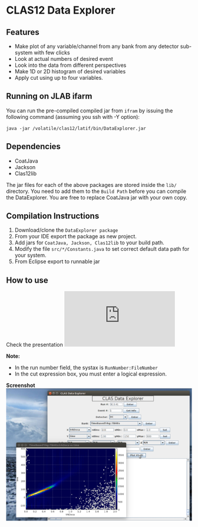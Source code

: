 CLAS12 Data Explorer
=======================

Features
----------

 - Make plot of any variable/channel from any bank from any detector sub-system with few clicks 
 - Look at actual numbers of desired event
 - Look into the data from different perspectives
 - Make 1D or 2D histogram of desired variables
 - Apply cut using up to four variables.


Running on JLAB ifarm
---------------------
You can run the pre-compiled compiled jar from ```ifram``` by issuing the following command (assuming you ssh with -Y option):
```
java -jar /volatile/clas12/latif/bin/DataExplorer.jar
```

Dependencies
--------------

 - CoatJava
 - Jackson
 - Clas12lib

The jar files for each of the above packages are stored inside the ```lib/``` directory. You need to add them to the ```Build Path``` before you can compile the DataExplorer. You are free to replace CoatJava jar with your own copy.

Compilation Instructions
------------------------

1. Download/clone the ```DataExplorer package```
2. From your IDE export the package as new project.
3. Add jars for ```CoatJava, Jackson, Clas12lib``` to your build path.
4. Modify the file ```src/*/Constants.java``` to set correct default data path for your system.
5. From Eclipse export to runnable jar

How to use
----------

Check the presentation ![here](https://userweb.jlab.org/~latif/Hall_B/DC_Update_CalCom_meeting_July14_2017.pdf)

**Note:**
- In the run number field, the systax is ```RunNumber:FileNumber```
- In the cut expression box, you must enter a logical expression. 


**Screenshot**
![Demo](Demo.jpg)
